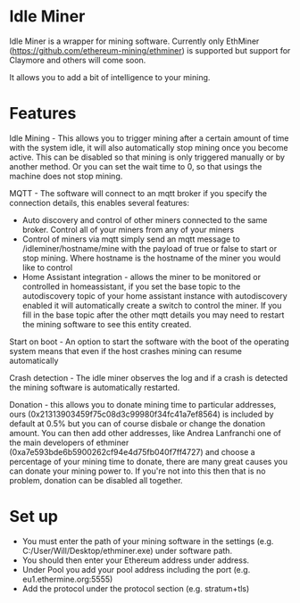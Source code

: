 # Idle Miner
Idle Miner is a wrapper for mining software. Currently only EthMiner (https://github.com/ethereum-mining/ethminer) is supported but support for Claymore and others will come soon. 

It allows you to add a bit of intelligence to your mining. 

# Features
Idle Mining - This allows you to trigger mining after a certain amount of time with the system idle, it will also automatically stop mining once you become active. This can be disabled so that mining is only triggered manually or by another method. Or you can set the wait time to 0, so that usings the machine does not stop mining.

MQTT - The software will connect to an mqtt broker if you specify the connection details, this enables several features:
- Auto discovery and control of other miners connected to the same broker. Control all of your miners from any of your miners
- Control of miners via mqtt simply send an mqtt message to /idleminer/hostname/mine with the payload of true or false to start or stop mining. Where hostname is the hostname of the miner you would like to control
- Home Assistant integration - allows the miner to be monitored or controlled in homeassistant, if you set the base topic to the autodiscovery topic of your home assistant instance with autodiscovery enabled it will automatically create a switch to control the miner. If you fill in the base topic after the other mqtt details you may need to restart the mining software to see this entity created. 

Start on boot - An option to start the software with the boot of the operating system means that even if the host crashes mining can resume automatically 

Crash detection - The idle miner observes the log and if a crash is detected the mining software is automatically restarted. 

Donation - this allows you to donate mining time to particular addresses, ours (0x21313903459f75c08d3c99980f34fc41a7ef8564) is included by default at 0.5% but you can of course disbale or change the donation amount. You can then add other addresses, like Andrea Lanfranchi one of the main developers of ethminer (0xa7e593bde6b5900262cf94e4d75fb040f7ff4727) and choose a percentage of your mining time to donate, there are many great causes you can donate your mining power to. If you're not into this then that is no problem, donation can be disabled all together. 

# Set up
- You must enter the path of your mining software in the settings (e.g. C:/User/Will/Desktop/ethminer.exe) under software path. 
- You should then enter your Ethereum address under address. 
- Under Pool you add your pool address including the port (e.g. eu1.ethermine.org:5555)
- Add the protocol under the protocol section (e.g. stratum+tls)
